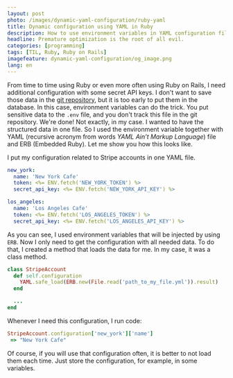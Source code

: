 ```yaml
---
layout: post
photo: /images/dynamic-yaml-configuration/ruby-yaml
title: Dynamic configuration using YAML in Ruby
description: How to use environment variables in YAML configuration file?
headline: Premature optimization is the root of all evil.
categories: [programming]
tags: [TIL, Ruby, Ruby on Rails]
imagefeature: dynamic-yaml-configuration/og_image.png
lang: en
---
```


From time to time using Ruby or even more often using Ruby on Rails, I need additional configuration with some secret API keys. I don't want to save those data in the <a href="{{ site.baseurl }}/what-is-git" title="Introduction to Git distributed version-control system">git repository</a>, but it is too early to put them in the database. In this case, environment variables can do the trick. You put sensitive data to the `.env` file, and you don't track this file in the git repository. We're done! Not exactly, in my case. I wanted to have the structured data in one file. So I used the environment variable together with YAML (recursive acronym from words _YAML Ain’t Markup Language_) file and ERB (Embedded Ruby). Let me show you how this looks like.

I put my configuration related to Stripe accounts in one YAML file.

```yml
new_york:
  name: 'New York Cafe'
  token: <%= ENV.fetch('NEW_YORK_TOKEN') %>
  secret_api_key: <%= ENV.fetch('NEW_YORK_API_KEY') %>

los_angeles:
  name: 'Los Angeles Cafe'
  token: <%= ENV.fetch('LOS_ANGELES_TOKEN') %>
  secret_api_key: <%= ENV.fetch('LOS_ANGELES_API_KEY') %>
```

As you can see, I used environment variables that will be injected by using `ERB`. Now I only need to get the configuration with all needed data. To do that, I created a method that loads the data for me. In my case, it was a class method.


```ruby
class StripeAccount
  def self.configuration
    YAML.safe_load(ERB.new(File.read('path_to_my_file.yml')).result)
  end

  ...
end
```

Whenever I need this configuration, I run code:

```ruby
StripeAccount.configuration['new_york']['name']
 => "New York Cafe"
```

Of course, if you will use that configuration often, it is better to not load them each time. Just store the configuration, for example, in some variables.
